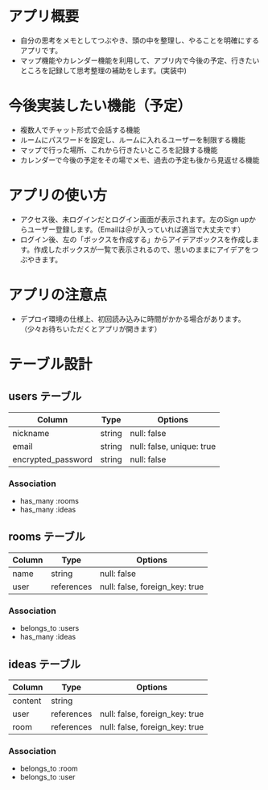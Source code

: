 # アプリ概要
- 自分の思考をメモとしてつぶやき、頭の中を整理し、やることを明確にするアプリです。
- マップ機能やカレンダー機能を利用して、アプリ内で今後の予定、行きたいところを記録して思考整理の補助をします。(実装中)


# 今後実装したい機能（予定）

- 複数人でチャット形式で会話する機能
- ルームにパスワードを設定し、ルームに入れるユーザーを制限する機能
- マップで行った場所、これから行きたいところを記録する機能
- カレンダーで今後の予定をその場でメモ、過去の予定も後から見返せる機能


# アプリの使い方

- アクセス後、未ログインだとログイン画面が表示されます。左のSign upからユーザー登録します。（Emailは＠が入っていれば適当で大丈夫です）
- ログイン後、左の「ボックスを作成する」からアイデアボックスを作成します。作成したボックスが一覧で表示されるので、思いのままにアイデアをつぶやきます。


# アプリの注意点
- デプロイ環境の仕様上、初回読み込みに時間がかかる場合があります。（少々お待ちいただくとアプリが開きます）


# テーブル設計

## users テーブル

| Column             | Type   | Options     |
| ------------------ | ------ | ----------- |
| nickname           | string | null: false |
| email              | string | null: false, unique: true |
| encrypted_password | string | null: false |

### Association

- has_many :rooms
- has_many :ideas

## rooms テーブル

| Column          | Type       | Options     |
| --------------- | ------     | ----------- |
| name            | string     | null: false |
| user            | references | null: false, foreign_key: true |


### Association

- belongs_to :users
- has_many :ideas


## ideas テーブル

| Column  | Type       | Options                        |
| ------- | ---------- | ------------------------------ |
| content | string     |                                |
| user    | references | null: false, foreign_key: true |
| room    | references | null: false, foreign_key: true |

### Association

- belongs_to :room
- belongs_to :user
